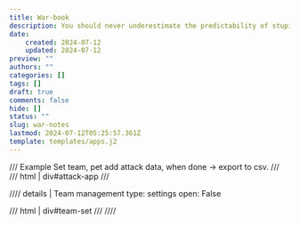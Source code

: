 ```yaml
---
title: War-book
description: You should never underestimate the predictability of stupidity
date:
    created: 2024-07-12
    updated: 2024-07-12
preview: ""
authors: ""
categories: []
tags: []
draft: true
comments: false
hide: []
status: ""
slug: war-notes
lastmod: 2024-07-12T05:25:57.361Z
template: templates/apps.j2
---
```



/// Example
Set team, pet add attack data, when done -> export to csv.
///
/// html | div#attack-app
///

//// details | Team management
    type: settings
    open: False

/// html | div#team-set
///
////

